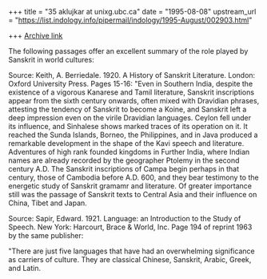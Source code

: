 +++
title = "35 aklujkar at unixg.ubc.ca"
date = "1995-08-08"
upstream_url = "https://list.indology.info/pipermail/indology/1995-August/002903.html"

+++
[Archive link](https://list.indology.info/pipermail/indology/1995-August/002903.html)

The following  passages offer an excellent summary of the role played by
Sanskrit in world cultures: 

Source: Keith, A. Berriedale. 1920. A History of Sanskrit Literature.
London: Oxford University Press. Pages 15-16:
"Even in Southern India, despite the existence of a vigorous Kanarese and
Tamil literature, Sanskrit inscriptions appear from the sixth century
onwards, often mixed with Dravidian phrases, attesting the tendency of
Sanskrit to become a Koine, and Sanskrit left a deep impression even on the
virile Dravidian languages. Ceylon fell under its influence, and Sinhalese
shows marked traces of its operation on it. It reached the Sunda Islands,
Borneo, the Philippines, and in Java produced a remarkable development in
the shape of the Kavi speech and literature. Adventures of high rank
founded kingdoms in Further India, where Indian names are already recorded
by the geographer Ptolemy in the second century A.D. The Sanskrit
inscriptions of Campa begin perhaps in that century, those of Cambodia
before A.D. 600, and they bear testimony to the energetic study of Sanskrit
gramamr and literature. Of greater importance still was the passage of
Sanskrit texts to Central Asia and their influence on China, Tibet and
Japan.  

Source: Sapir, Edward. 1921. Language: an Introduction to the Study of
Speech. New York: Harcourt, Brace & World, Inc. Page 194 of reprint 1963 by
the same publisher: 

"There are just five languages that have had an overwhelming significance
as carriers of culture. They are classical Chinese, Sanskrit, Arabic,
Greek, and Latin.  






